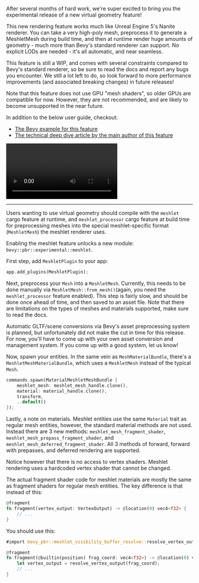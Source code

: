 After several months of hard work, we're super excited to bring you the experimental release of a new virtual geometry feature!

This new rendering feature works much like Unreal Engine 5's Nanite renderer. You can take a very high-poly mesh, preprocess it to generate a MeshletMesh during build time, and then at runtime render huge amounts of geometry - much more than Bevy's standard renderer can support. No explicit LODs are needed - it's all automatic, and near seamless.

This feature is still a WIP, and comes with several constraints compared to Bevy's standard renderer, so be sure to read the docs and report any bugs you encounter. We still a lot left to do, so look forward to more performance improvements (and associated breaking changes) in future releases!

Note that this feature does not use GPU "mesh shaders", so older GPUs are compatible for now. However, they are not recommended, and are likely to become unsupported in the near future.

In addition to the below user guide, checkout:
* [The Bevy example for this feature](https://github.com/bevyengine/bevy/blob/release-0.14.0/examples/3d/meshlet.rs)
* [The technical deep dive article by the main author of this feature](https://jms55.github.io/posts/2024-06-09-virtual-geometry-bevy-0-14)

<video controls loop><source src="meshlets.mp4" type="video/mp4"/></video>

---

Users wanting to use virtual geometry should compile with the `meshlet` cargo feature at runtime, and `meshlet_processor` cargo feature at build time for preprocessing meshes into the special meshlet-specific format (`MeshletMesh`) the meshlet renderer uses.

Enabling the meshlet feature unlocks a new module: `bevy::pbr::experimental::meshlet`.

First step, add `MeshletPlugin` to your app:

```rust
app.add_plugins(MeshletPlugin);
```

Next, preprocess your `Mesh` into a `MeshletMesh`. Currently, this needs to be done manually via `MeshletMesh::from_mesh()`(again, you need the `meshlet_processor` feature enabled). This step is fairly slow, and should be done once ahead of time, and then saved to an asset file. Note that there are limitations on the types of meshes and materials supported, make sure to read the docs.

Automatic GLTF/scene conversions via Bevy's asset preprocessing system is planned, but unfortunately did not make the cut in time for this release. For now, you'll have to come up with your own asset conversion and management system. If you come up with a good system, let us know!

Now, spawn your entities. In the same vein as `MeshMaterialBundle`, there's a `MeshletMeshMaterialBundle`, which uses a `MeshletMesh` instead of the typical `Mesh`.


```rust
commands.spawn(MaterialMeshletMeshBundle {
    meshlet_mesh: meshlet_mesh_handle.clone(),
    material: material_handle.clone(),
    transform,
    ..default()
});
```

Lastly, a note on materials. Meshlet entities use the same `Material` trait as regular mesh entities, however, the standard material methods are not used. Instead there are 3 new methods: `meshlet_mesh_fragment_shader`, `meshlet_mesh_prepass_fragment_shader`, and `meshlet_mesh_deferred_fragment_shader`. All 3 methods of forward, forward with prepasses, and deferred rendering are supported.

Notice however that there is no access to vertex shaders. Meshlet rendering uses a hardcoded vertex shader that cannot be changed.

The actual fragment shader code for meshlet materials are mostly the same as fragment shaders for regular mesh entities. The key difference is that instead of this:

```rust
@fragment
fn fragment(vertex_output: VertexOutput) -> @location(0) vec4<f32> {
    // ...
}
```

You should use this:

```rust
#import bevy_pbr::meshlet_visibility_buffer_resolve::resolve_vertex_output

@fragment
fn fragment(@builtin(position) frag_coord: vec4<f32>) -> @location(0) vec4<f32> {
    let vertex_output = resolve_vertex_output(frag_coord);
    // ...
}
```
